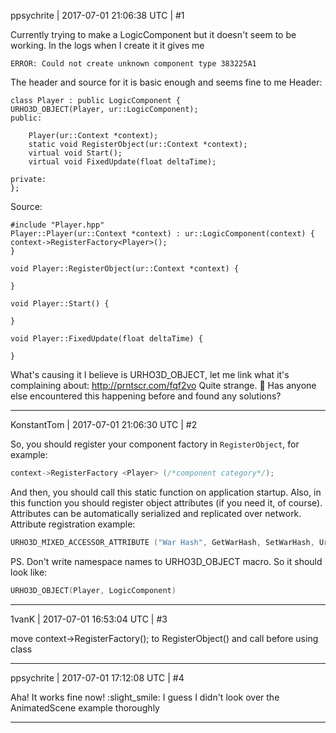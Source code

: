 ppsychrite | 2017-07-01 21:06:38 UTC | #1

Currently trying to make a LogicComponent but it doesn't seem to be working. In the logs when I create it it gives me 

    ERROR: Could not create unknown component type 383225A1

The header and source for it is basic enough and seems fine to me 
Header:

    class Player : public LogicComponent {
	URHO3D_OBJECT(Player, ur::LogicComponent);
	public:

		Player(ur::Context *context);
		static void RegisterObject(ur::Context *context);
		virtual void Start();
		virtual void FixedUpdate(float deltaTime);

	private:
    };



Source:

    #include "Player.hpp"
    Player::Player(ur::Context *context) : ur::LogicComponent(context) {
	context->RegisterFactory<Player>();
    }

    void Player::RegisterObject(ur::Context *context) {
	
    }

    void Player::Start() {

    }

    void Player::FixedUpdate(float deltaTime) {

    }

What's causing it I believe is URHO3D_OBJECT, let me link what it's complaining about: http://prntscr.com/fqf2vo
Quite strange. :thinking:
Has anyone else encountered this happening before and found any solutions?

-------------------------

KonstantTom | 2017-07-01 21:06:30 UTC | #2

So, you should register your component factory in `RegisterObject`, for example:
```c++
context->RegisterFactory <Player> (/*component category*/);
```
And then, you should call this static function on application startup.
Also, in this function you should register object attributes (if you need it, of course). Attributes can be automatically serialized and replicated over network. Attribute registration example:
```c++
URHO3D_MIXED_ACCESSOR_ATTRIBUTE ("War Hash", GetWarHash, SetWarHash, Urho3D::StringHash, Urho3D::StringHash::ZERO, Urho3D::AM_DEFAULT);
```
PS. Don't write namespace names to URHO3D_OBJECT macro. So it should look like:
```c++
URHO3D_OBJECT(Player, LogicComponent)
```

-------------------------

1vanK | 2017-07-01 16:53:04 UTC | #3

move context->RegisterFactory<Player>(); to RegisterObject() and call before using class

-------------------------

ppsychrite | 2017-07-01 17:12:08 UTC | #4

Aha! It works fine now! :slight_smile:
I guess I didn't look over the AnimatedScene example thoroughly

-------------------------

